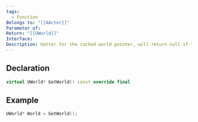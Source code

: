 ```yaml
---
tags:
  - Function
Belongs to: "[[AActor]]"
Parameter of: 
Return: "[[UWorld]]"
Interface: 
Description: Getter for the cached world pointer, will return null if the actor is not actually spawned in a level
---
```


## Declaration

```cpp
virtual UWorld* GetWorld() const override final
```

## Example

```cpp
UWorld* World = GetWorld();
```
